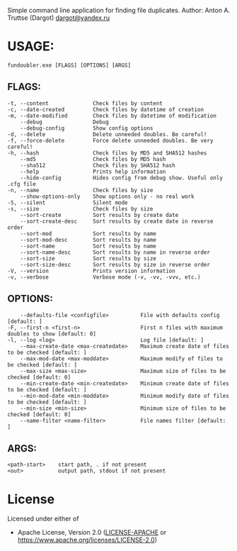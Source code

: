 Simple command line application for finding file duplicates. Author: Anton A. Truttse (Dargot) <dargot@yandex.ru>

# USAGE:
    fundoubler.exe [FLAGS] [OPTIONS] [ARGS]

## FLAGS:
    -t, --content              Check files by content
    -c, --date-created         Check files by datetime of creation
    -m, --date-modified        Check files by datetime of modification
        --debug                Debug
        --debug-config         Show config options
    -d, --delete               Delete unneeded doubles. Be careful!
    -f, --force-delete         Force delete unneeded doubles. Be very careful!
    -h, --hash                 Check files by MD5 and SHA512 hashes
        --md5                  Check files by MD5 hash
        --sha512               Check files by SHA512 hash
        --help                 Prints help information
        --hide-config          Hides config from debug show. Useful only .cfg file
    -n, --name                 Check files by size
        --show-options-only    Show options only - no real work
    -S, --silent               Silent mode
    -s, --size                 Check files by size
        --sort-create          Sort results by create date
        --sort-create-desc     Sort results by create date in reverse order
        --sort-mod             Sort results by name
        --sort-mod-desc        Sort results by name
        --sort-name            Sort results by name
        --sort-name-desc       Sort results by name in reverse order
        --sort-size            Sort results by size
        --sort-size-desc       Sort results by size in reverse order
    -V, --version              Prints version information
    -v, --verbose              Verbose mode (-v, -vv, -vvv, etc.)

## OPTIONS:
        --defaults-file <configfile>          File with defaults config [default: ]
    -F, --first-n <first-n>                   First n files with maximum doubles to show [default: 0]
    -l, --log <log>                           Log file [default: ]
        --max-create-date <max-createdate>    Maximum create date of files to be checked [default: ]
        --max-mod-date <max-moddate>          Maximum modify of files to be checked [default: ]
        --max-size <max-size>                 Maximum size of files to be checked [default: 0]
        --min-create-date <min-createdate>    Minimum create date of files to be checked [default: ]
        --min-mod-date <min-moddate>          Minimum modify date of files to be checked [default: ]
        --min-size <min-size>                 Minimum size of files to be checked [default: 0]
        --name-filter <name-filter>           File names filter [default: ]

## ARGS:
    <path-start>    start path, . if not present
    <out>           output path, stdout if not present

# License

Licensed under either of

- Apache License, Version 2.0 ([LICENSE-APACHE](LICENSE-APACHE) or <https://www.apache.org/licenses/LICENSE-2.0>)